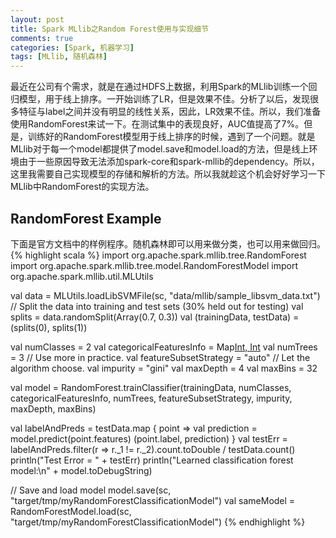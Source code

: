 ```yaml
---
layout: post
title: Spark MLlib之Random Forest使用与实现细节
comments: true
categories: [Spark, 机器学习]
tags: [MLlib, 随机森林]
---
```


最近在公司有个需求，就是在通过HDFS上数据，利用Spark的MLlib训练一个回归模型，用于线上排序。一开始训练了LR，但是效果不佳。分析了以后，发现很多特征与label之间并没有明显的线性关系，因此，LR效果不佳。所以，我们准备使用RandomForest来试一下。在测试集中的表现良好，AUC值提高了7%。但是，训练好的RandomForest模型用于线上排序的时候，遇到了一个问题。就是MLlib对于每一个model都提供了model.save和model.load的方法，但是线上环境由于一些原因导致无法添加spark-core和spark-mllib的dependency。所以，这里我需要自己实现模型的存储和解析的方法。所以我就趁这个机会好好学习一下MLlib中RandomForest的实现方法。

## RandomForest Example
下面是官方文档中的样例程序。随机森林即可以用来做分类，也可以用来做回归。
{% highlight scala %}
import org.apache.spark.mllib.tree.RandomForest
import org.apache.spark.mllib.tree.model.RandomForestModel
import org.apache.spark.mllib.util.MLUtils

val data = MLUtils.loadLibSVMFile(sc, "data/mllib/sample_libsvm_data.txt")
// Split the data into training and test sets (30% held out for testing)
val splits = data.randomSplit(Array(0.7, 0.3))
val (trainingData, testData) = (splits(0), splits(1))

val numClasses = 2
val categoricalFeaturesInfo = Map[Int, Int]()
val numTrees = 3 // Use more in practice.
val featureSubsetStrategy = "auto" // Let the algorithm choose.
val impurity = "gini"
val maxDepth = 4
val maxBins = 32

val model = RandomForest.trainClassifier(trainingData, numClasses, categoricalFeaturesInfo,
  numTrees, featureSubsetStrategy, impurity, maxDepth, maxBins)

val labelAndPreds = testData.map { point =>
  val prediction = model.predict(point.features)
  (point.label, prediction)
}
val testErr = labelAndPreds.filter(r => r._1 != r._2).count.toDouble / testData.count()
println("Test Error = " + testErr)
println("Learned classification forest model:\n" + model.toDebugString)

// Save and load model
model.save(sc, "target/tmp/myRandomForestClassificationModel")
val sameModel = RandomForestModel.load(sc, "target/tmp/myRandomForestClassificationModel")
{% endhighlight %}
